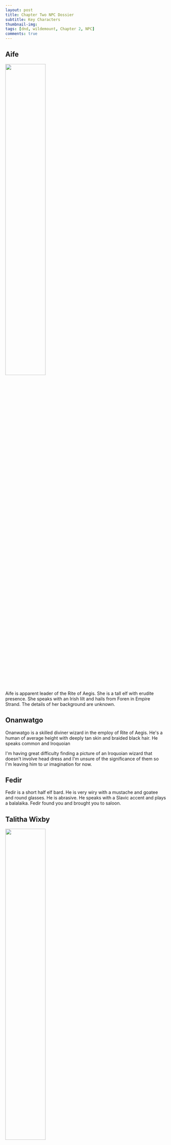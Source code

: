 ```yaml
---
layout: post
title: Chapter Two NPC Dossier
subtitle: Key Characters
thumbnail-img:
tags: [dnd, wildemount, Chapter 2, NPC]
comments: true
--- 
```

 

## Aife

<img src="https://i.imgur.com/VfewCBA.jpg" width="50%" height="50%">

Aife is apparent leader of the Rite of Aegis.  She is a tall elf with erudite presence.  She speaks with an Irish lilt and hails from Foren in Empire Strand.  The details of her background are unknown.


## Onanwatgo 
Onanwatgo is a skilled diviner wizard in the employ of Rite of Aegis.  He's a human of average height with deeply tan skin and braided black hair.  He speaks common and Iroquoian 

I'm having great difficulty finding a picture of an Iroquoian wizard that doesn't involve head dress and I'm unsure of the significance of them so I'm leaving him to ur imagination for now.

## Fedir
Fedir is a short half elf bard.  He is very wiry with a mustache and goatee and round glasses.  He is abrasive.  He speaks with a Slavic accent and plays a balalaika.
Fedir found you and brought you to saloon.

## Talitha Wixby

<img src="https://i.imgur.com/AgB4LGl.png" width="50%" height="50%">

Owner of the Line and Gaffe, She inherited it from her late father, Arelm.

## Artemis
Status: Missing

- Our point of contact is named Artemis We should tell her we know Aoife. We are received a writ of passage for the G.L. Trading CO. Dock 5 - Shadow Docks.


## Connolly

- We learn Artemis is good friends with Connolly, a stranger who runs the Inns bulletin board jobs. 

